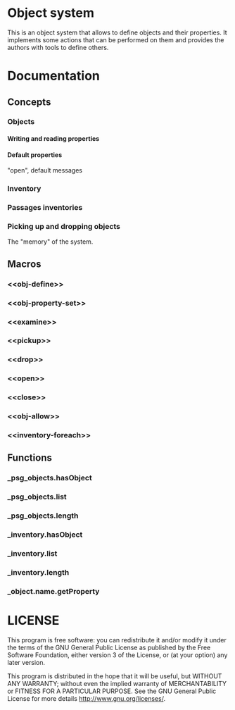 # Object system

This is an object system that allows to define objects and their properties. It implements some actions that can be performed on them and provides the authors with tools to define others.

# Documentation

## Concepts

### Objects

#### Writing and reading properties

#### Default properties

"open", default messages

### Inventory

### Passages inventories

### Picking up and dropping objects

The "memory" of the system.

## Macros

### \<\<obj-define>>

### \<\<obj-property-set>>

### \<\<examine>>

### \<\<pickup>>

### \<\<drop>>

### \<\<open>>

### \<\<close>>

### \<\<obj-allow>>

### \<\<inventory-foreach>>


## Functions 

### _psg_objects.hasObject

### _psg_objects.list

### _psg_objects.length

### _inventory.hasObject

### _inventory.list

### _inventory.length

### _object.name.getProperty


# LICENSE

This program is free software: you can redistribute it and/or modify
it under the terms of the GNU General Public License as published by
the Free Software Foundation, either version 3 of the License, or
(at your option) any later version.

This program is distributed in the hope that it will be useful,
but WITHOUT ANY WARRANTY; without even the implied warranty of
MERCHANTABILITY or FITNESS FOR A PARTICULAR PURPOSE.  See the
GNU General Public License for more details http://www.gnu.org/licenses/.
